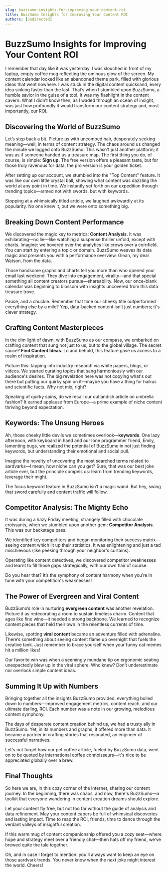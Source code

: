 ```yaml
---
slug: buzzsumo-insights-for-improving-your-content-roi
title: BuzzSumo Insights for Improving Your Content ROI
authors: [undirected]
---
```



# BuzzSumo Insights for Improving Your Content ROI

I remember that day like it was yesterday. I was slouched in front of my laptop, empty coffee mug reflecting the ominous glow of the screen. My content calendar looked like an abandoned theme park, filled with glorious ideas that went nowhere. I was stuck in the digital content quicksand, every idea sinking faster than the last. That’s when I stumbled upon BuzzSumo, a humble savior in the guise of a tool. It was my flashlight in the content cavern. What I didn’t know then, as I waded through an ocean of insight, was just how profoundly it would transform our content strategy and, most importantly, our ROI.

## Discovering the World of BuzzSumo

Let’s step back a bit. Picture us with uncombed hair, desperately seeking meaning—well, in terms of content strategy. The chaos around us changed the minute we logged onto BuzzSumo. This wasn't just another platform; it was as if someone handed us a treasure map. The first thing you do, of course, is simple: **Sign up.** The free version offers a pleasant taste, but for those truly ravenous for data, the pro version is your golden ticket.

After setting up our account, we stumbled into the "Top Content" feature. It was like our own little crystal ball, showing what content was dazzling the world at any point in time. We instantly set forth on our expedition through trending topics—armed not with swords, but with keywords.

Stopping at a whimsically titled article, we laughed awkwardly at its popularity. No one knew it, but we were onto something big.

## Breaking Down Content Performance

We discovered the magic key to metrics: **Content Analysis**. It was exhilarating—no lie—like watching a suspense thriller unfold, except with charts. Imagine: we hovered over the analytics like crows over a cornfield. You can start by entering a topic or domain. BuzzSumo weaves its data magic and presents you with a performance overview. Glean, my dear Watson, from the data.

Those handsome graphs and charts tell you more than who opened your email last weekend. They dive into engagement, virality—and that special something all content creators pursue—shareability. Now, our once-blank calendar was beginning to blossom with insights uncovered from this data treasure trove.

Pause, and a chuckle. Remember that time our cheeky title outperformed everything else by a mile? Yep, data-backed content isn’t just numbers; it's clever strategy.

## Crafting Content Masterpieces

In the dim light of dawn, with BuzzSumo as our compass, we embarked on crafting content that sung not just to us, but to the global village. The secret sauce? **Find Content Ideas**. Lo and behold, this feature gave us access to a realm of inspiration.

Picture this: tapping into industry research via white papers, blogs, or videos. We started curating topics that sang harmoniously with our audience's desires. The big revelation here was not copying what's out there but putting our quirky spin on it—maybe you have a thing for haikus and scientific facts. Why not mix, right?

Speaking of quirky spins, do we recall our outlandish article on umbrella fashion? It earned applause from Europe—a prime example of niche content thriving beyond expectation.

## Keywords: The Unsung Heroes

Ah, those cheeky little devils we sometimes overlook—**keywords**. One lazy afternoon, with keyboard in hand and our lone programmer friend, Emily, lamenting bugs, we realized the potential of BuzzSumo in not just finding keywords, but understanding their emotional and social pull.

Imagine the novelty of uncovering the most searched terms related to aardvarks—I mean, how niche can you get? Sure, that was our best joke article ever, but the principle compels us: learn from trending keywords, leverage their might.

The focus keyword feature in BuzzSumo isn’t a magic wand. But hey, swing that sword carefully and content traffic will follow.

## Competitor Analysis: The Mighty Echo

It was during a hazy Friday meeting, strangely filled with chocolate croissants, when we stumbled upon another gem: **Competitor Analysis**. This was our backstage pass. 

We identified key competitors and began monitoring their success matrix—seeing content which lit up their statistics. It was enlightening and just a tad mischievous (like peeking through your neighbor's curtains).

Operating like content detectives, we discovered competitor weaknesses and learnt to fill those gaps strategically, with our own flair of course.

Do you hear that? It’s the symphony of content harmony when you’re in tune with your competition's weaknesses!

## The Power of Evergreen and Viral Content

BuzzSumo’s role in nurturing **evergreen content** was another revelation. Picture it as redecorating a room to sustain timeless charm. Content that ages like fine wine—it needed a strong backbone. We learned to recognize content pieces that held their own in the relentless currents of time.

Likewise, spotting **viral content** became an adventure filled with adrenaline. There’s something about seeing content flame up overnight that fuels the creative tank. Just remember to brace yourself when your funny cat memes hit a million likes!

Our favorite win was when a seemingly mundane tip on ergonomic seating unexpectedly blew up in the viral sphere. Who knew? Don’t underestimate nor overlook simple content ideas.

## Summing It Up with Numbers 

Bringing together all the insights BuzzSumo provided, everything boiled down to numbers—improved engagement metrics, content reach, and our ultimate darling, ROI. Each number was a note in our growing, melodious content symphony.

The days of desperate content creation behind us, we had a trusty ally in BuzzSumo. Yet, in its numbers and graphs, it offered more than data. It became a partner in crafting stories that resonated, an engineer of successful narratives.

Let's not forget how our pet coffee article, fueled by BuzzSumo data, went on to be quoted by international coffee connoisseurs—it's nice to be appreciated globally over a brew.

## Final Thoughts

So here we are, in this cozy corner of the internet, sharing our content journey. In the beginning, there was chaos, and now, there's BuzzSumo—a toolkit that everyone wandering in content creation dreams should explore.

Let your content fly free, but not too far without the guide of analysis and data refinement. May your content capers be full of whimsical discoveries and lasting impact. Time to reap the ROI, friends, time to dance through the verdant valleys of insightful creation.

If this warm mug of content companionship offered you a cozy seat—where hope and strategy meet over a friendly chat—then hats off my friend, we’ve brewed quite the tale together.

Oh, and in case I forget to mention: you'll always want to keep an eye on those aardvark trends. You never know when the next joke might interest the world. Cheers!
